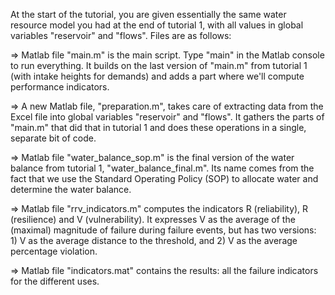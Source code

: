 At the start of the tutorial, you are given essentially the same water resource model you had at the end of tutorial 1, with all values in global variables 
"reservoir" and "flows". Files are as follows:

=> Matlab file "main.m" is the main script. Type "main" in the Matlab console to run everything.
It builds on the last version of "main.m" from tutorial 1 (with intake heights for demands) and adds a part where we'll compute performance indicators.

=> A new Matlab file, "preparation.m", takes care of extracting data from the Excel file into global variables "reservoir" and "flows". 
It gathers the parts of "main.m" that did that in tutorial 1 and does these operations in a single, separate bit of code.

=> Matlab file "water_balance_sop.m" is the final version of the water balance from tutorial 1, "water_balance_final.m". 
Its name comes from the fact that we use the Standard Operating Policy (SOP) to allocate water and determine the water balance.

=> Matlab file "rrv_indicators.m" computes the indicators R (reliability), R (resilience) and V (vulnerability). 
It expresses V as the average of the (maximal) magnitude of failure during failure events, but has two versions: 1) V as the average distance to the threshold, 
and 2) V as the average percentage violation.

=> Matlab file "indicators.mat" contains the results: all the failure indicators for the different uses.
